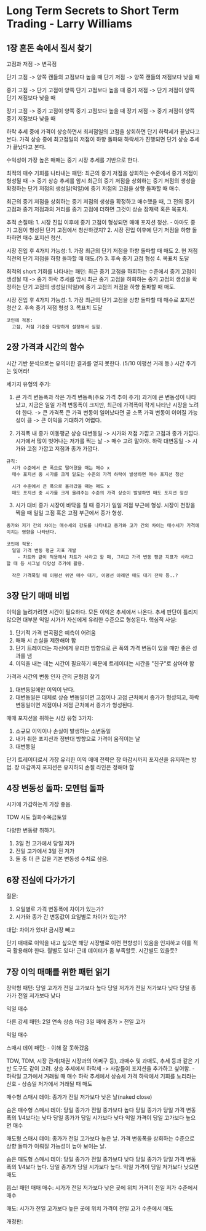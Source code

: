 # Long Term Secrets to Short Term Trading - Larry Williams

## 1장 혼돈 속에서 질서 찾기

고점과 저점 -> 변곡점

단기 고점 -> 양쪽 캔들의 고점보다 높을 때
단기 저점 -> 양쪽 캔들의 저점보다 낮을 때

중기 고점 -> 단기 고점이 양쪽 단기 고점보다 높을 때
중기 저점 -> 단기 저점이 양쪽 단기 저점보다 낮을 때

장기 고점 -> 중기 고점이 양쪽 중기 고점보다 높을 때
장기 저점 -> 중기 저점이 양쪽 중기 저점보다 낮을 때

하락 추세 중에 가격이 상승하면서 최저점일의 고점을 상회하면 단기 하락세가 끝났다고 본다.
가격 상승 중에 최고점일의 저점이 하향 돌파돼 하락세가 진행되면 단기 상승 추세가 끝났다고 본다.

수익성이 가장 높은 매매는 중기 시장 추세를 기반으로 한다.

최적의 매수 기회를 나타내는 패턴:
  최근의 중기 저점을 상회하는 수준에서 중기 저점이 형성될 때 -> 중기 상승 추세를 암시
  최근의 중기 저점을 상회하는 중기 저점의 생성을 확정하는 단기 저점의 생성일(익일)에 중기 저점의 고점을 상향 돌파할 때 매수.

  최근의 중기 저점을 상회하는 중기 저점의 생성을 확정하고 매수했을 때, 그 전의 중기 고점과 중기 저점과의 거리를 중기 고점에 더하면 그것이 상승 잠재력 혹은 목표치.

  추적 손절매:
    1. 시장 진입 이후에 중기 고점이 형성되면 매매 포지션 청산. - 아마도 중기 고점이 형성된 단기 고점에서 청산하겠지?
    2. 시장 진입 이후에 단기 저점을 하향 돌파하면 매수 포지션 청산.

  시장 진입 후 4가지 가능성:
    1. 가장 최근의 단기 저점을 하향 돌파할 때 매도
    2. 현 저점 직전의 단기 저점을 하향 돌파할 때 매도.(?)
    3. 후속 중기 고점 형성
    4. 목표치 도달

최적의 short 기회를 나타내는 패턴:
  최근 중기 고점을 하회하는 수준에서 중기 고점이 생성될 때 -> 중기 하락 추세를 암시
  최근 중기 고점을 하회하는 중기 고점의 생성을 확정하는 단기 고점의 생성일(익일)에 중기 고점의 저점을 하향 돌파할 때 매도.

  시장 진입 후 4가지 가능성:
    1. 가장 최근의 단기 고점을 상향 돌파할 때 매수로 포지션 청산
    2. 후속 중기 저점 형성
    3. 목표치 도달

  

```
코인에 적용:
  고점, 저점 기준을 다양하게 설정해서 실험.
```



## 2장 가격과 시간의 함수

시간 기반 분석으로는 유의미한 결과를 얻지 못한다. (5/10 이평선 거래 등.)
시간 주기는 잊어라!

세가지 유형의 주기:
  1. 큰 가격 변동폭과 작은 가격 변동폭(주요 가격 추이 주기)
    과거에 큰 변동성이 나타났고, 지금은 일일 가격 변동폭이 크지만, 최근에 가격폭이 작게 나타난 시장을 노려야 한다. -> 큰 가격폭
    큰 가격 변동이 일어났다면 곧 소폭 가격 변동이 이어질 가능성이 큼 -> 큰 이익을 기대하기 어렵다.


  2. 가격폭 내 종가 이동평균
    상승 대변동일 -> 시가와 저점 가깝고 고점과 종가 가깝다.
      시가에서 많이 벗어나는 저가를 찍는 날 -> 매수 고려 말아야.
    하락 대변동일 -> 시가와 고점 가깝고 저점과 종가 가깝다.

    규칙:
      시가 수준에서 큰 폭으로 떨어졌을 때는 매수 x
      매수 포지션 중 시가를 크게 밑도는 수준의 가격 하락이 발생하면 매수 포지션 청산

      시가 수준에서 큰 폭으로 올라갔을 때는 매도 x
      매도 포지션 중 시가를 크게 올려주는 수준의 가격 상승이 발생하면 매도 포지션 청산
  

  3. 시가 대비 종가
    시장이 바닥을 칠 때 종가가 일일 저점 부근에 형성.
    시장이 천장을 찍을 때 일일 고점 혹은 고점 부근에서 종가 형성.

    종가와 저가 간의 차이는 매수세의 강도를 나타내고 종가와 고가 간의 차이는 매수세가 가격에 미치는 영향을 나타낸다.

  

```
코인에 적용:
  일일 가격 변동 평균 지표 개발
    - 차트와 같이 적용해서 차트가 사라고 할 때, 그리고 가격 변동 평균 지표가 사라고 할 때 등 시그널 다양성 추가에 활용.

  작은 가격폭일 때 이평선 위면 매수 대기, 이평선 아래면 매도 대기 전략 등..?
```

## 3장 단기 매매 비법
이익을 늘려가려면 시간이 필요하다.
모든 이익은 추세에서 나온다.
추세 판단이 틀리지 않으면 대부분 익일 시가가 자신에게 유리한 수준으로 형성된다.
핵심적 사실:
  1. 단기적 가격 변곡점은 예측이 어려움
  2. 매매 시 손실을 제한해야 함
  3. 단기 트레이더는 자신에게 유리한 방향으로 큰 폭의 가격 변동이 있을 때만 좋은 성과를 냄
  4. 이익을 내는 데는 시간이 필요하기 때문에 트레이더는 시간을 "친구"로 삼아야 함


가격과 시간의 변동 인자 간의 균형점 찾기
  1. 대변동일에만 이익이 난다.
  2. 대변동일은 대체로 상승 변동일이면 고점이나 고점 근처에서 종가가 형성되고, 하락 변동일이면 저점이나 저점 근처에서 종가가 형성된다.

매매 포지션을 취하는 시장 유형 3가지:
  1. 소규모 이익이나 손실이 발생하는 소변동일
  2. 내가 취한 포지션과 정반대 방향으로 가격이 움직이는 날
  3. 대변동일

단기 트레이더로서 가장 유리한 이익 매매 전략은 장 마감시까지 포지션을 유지하는 방법.
  장 마감까지 포지션은 유지하되 손절 라인은 정해야 함


## 4장 변동성 돌파: 모멘텀 돌파
시가에 가감하는게 가장 좋음.

TDW 시도
  월화수목금토일

다양한 변동량 취하기.

  1. 3일 전 고가에서 당일 저가
  2. 전일 고가에서 3일 전 저가
  3. 둘 중 더 큰 값을 기본 변동성 수치로 삼음.

## 6장 진실에 다가가기
질문:
  1. 요일별로 가격 변동폭에 차이가 있는가?
  2. 시가와 종가 간 변동값이 요일별로 차이가 있는가?

대답:
  차이가 있다! 금시장 빼고

단기 매매로 이익을 내고 싶으면 해당 시장별로 이런 편향성이 있음을 인지하고 이를 적극 활용해야 한다.
월별도 있다! 근데 데이터가 좀 부족할듯.
시간별도 있을듯?

## 7장 이익 매매를 위한 패턴 읽기
장악형 패턴:
  당일 고가가 전일 고가보다 높다
  당일 저가가 전일 저가보다 낮다
  당일 종가가 전일 저가보다 낮다

  익일 매수

다른 강세 패턴:
  2일 연속 상승 마감
  3일 째에 종가 > 전일 고가

  익일 매수

스매시 데이 패턴: - 이해 잘 못하겠음

  TDW, TDM, 시장 관계(채권 시장과의 어쩌구 등), 과매수 및 과매도, 추세 등과 같은 기반 도구도 같이 고려.
  상승 추세에서 하락세 -> 사람들이 포지션을 추가하고 싶어함. - 하락일 고가에서 거래될 때 매수
  하락 추세에서 상승세 가격 하락에서 기회를 노리라는 신호 - 상승일 저가에서 거래될 때 매도




  매수형 스매시 데이:
    종가가 전일 저가보다 낮은 날(naked close)
  
  숨은 매수형 스매시 데이:
    당일 종가가 전일 종가보다 높다
    당일 종가가 당일 가격 변동폭의 1/4보다는 낮다
    당일 종가가 당일 시가보다 낮다
    익일 가격이 당일 고가보다 높으면 매수
  
  매도형 스매시 데이:
    종가가 전일 고가보다 높은 날.
    가격 변동폭을 상회하는 수준으로 상향 돌파가 이뤄질 가능성이 높아 보이는 날.

  숨은 매도형 스매시 데이:
    당일 종가가 전일 종가보다 낮다
    당일 종가가 당일 가격 변동폭의 1/4보다 높다.
    당일 종가가 당일 시가보다 높다.
    익일 가격이 당일 저가보다 낮으면 매도
  
웁스! 패턴 매매
  매수:
    시가가 전일 저가보다 낮은 곳에 위치
    가격이 전일 저가 수준에서 매수
  
  매도:
    시가가 전일 고가보다 높은 곳에 위치
    가격이 전일 고가 수준에서 매도

 개정판:
    
  